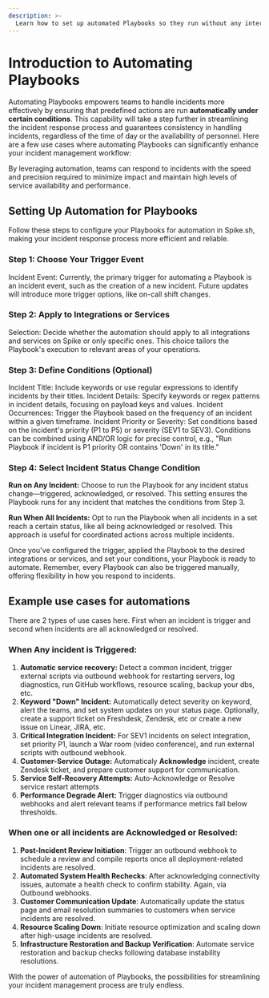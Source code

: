 ```yaml
---
description: >-
  Learn how to set up automated Playbooks so they run without any intervention from users
---
```


# Introduction to Automating Playbooks

Automating Playbooks empowers teams to handle incidents more effectively by ensuring that predefined actions are run **automatically under certain conditions**. This capability will take a step further in streamlining the incident response process and guarantees consistency in handling incidents, regardless of the time of day or the availability of personnel. Here are a few use cases where automating Playbooks can significantly enhance your incident management workflow:

By leveraging automation, teams can respond to incidents with the speed and precision required to minimize impact and maintain high levels of service availability and performance.

## Setting Up Automation for Playbooks

Follow these steps to configure your Playbooks for automation in Spike.sh, making your incident response process more efficient and reliable.

### Step 1: Choose Your Trigger Event

Incident Event: Currently, the primary trigger for automating a Playbook is an incident event, such as the creation of a new incident. Future updates will introduce more trigger options, like on-call shift changes.

### Step 2: Apply to Integrations or Services
Selection: Decide whether the automation should apply to all integrations and services on Spike or only specific ones. This choice tailors the Playbook's execution to relevant areas of your operations.

### Step 3: Define Conditions (Optional)
Incident Title: Include keywords or use regular expressions to identify incidents by their titles.
Incident Details: Specify keywords or regex patterns in incident details, focusing on payload keys and values.
Incident Occurrences: Trigger the Playbook based on the frequency of an incident within a given timeframe.
Incident Priority or Severity: Set conditions based on the incident's priority (P1 to P5) or severity (SEV1 to SEV3).
Conditions can be combined using AND/OR logic for precise control, e.g., "Run Playbook if incident is P1 priority OR contains 'Down' in its title."

### Step 4: Select Incident Status Change Condition
**Run on Any Incident:** Choose to run the Playbook for any incident status change—triggered, acknowledged, or resolved. This setting ensures the Playbook runs for any incident that matches the conditions from Step 3.

**Run When All Incidents:** Opt to run the Playbook when all incidents in a set reach a certain status, like all being acknowledged or resolved. This approach is useful for coordinated actions across multiple incidents.


Once you've configured the trigger, applied the Playbook to the desired integrations or services, and set your conditions, your Playbook is ready to automate. Remember, every Playbook can also be triggered manually, offering flexibility in how you respond to incidents.

## Example use cases for automations
There are 2 types of use cases here. First when an incident is trigger and second when incidents are all acknowledged or resolved.


### When Any incident is Triggered:
1. **Automatic service recovery:** Detect a common incident, trigger external scripts via outbound webhook for restarting servers, log diagnostics, run GitHub workflows, resource scaling, backup your dbs, etc. 
2. **Keyword "Down" Incident:** Automatically detect severity on keyword, alert the teams, and set system updates on your status page. Optionally, create a support ticket on Freshdesk, Zendesk, etc or create a new issue on Linear, JIRA, etc. 
3. **Critical Integration Incident:** For SEV1 incidents on select integration, set priority P1, launch a War room (video conference), and run external scripts with outbound webhook.
4. **Customer-Service Outage:** Automaticaly **Acknowledge** incident, create Zendesk ticket, and prepare customer support for communication.
5. **Service Self-Recovery Attempts:** Auto-Acknowledge or Resolve service restart attempts
6. **Performance Degrade Alert:** Trigger diagnostics via outbound webhooks and alert relevant teams if performance metrics fall below thresholds.

### When one or all incidents are Acknowledged or Resolved:
1. **Post-Incident Review Initiation**: Trigger an outbound webhook to schedule a review and compile reports once all deployment-related incidents are resolved.
2. **Automated System Health Rechecks**: After acknowledging connectivity issues, automate a health check to confirm stability. Again, via Outbound webhooks.
3. **Customer Communication Update**: Automatically update the status page and email resolution summaries to customers when service incidents are resolved.
4. **Resource Scaling Down**: Initiate resource optimization and scaling down after high-usage incidents are resolved.
5. **Infrastructure Restoration and Backup Verification**: Automate service restoration and backup checks following database instability resolutions.

With the power of automation of Playbooks, the possibilities for streamlining your incident management process are truly endless.